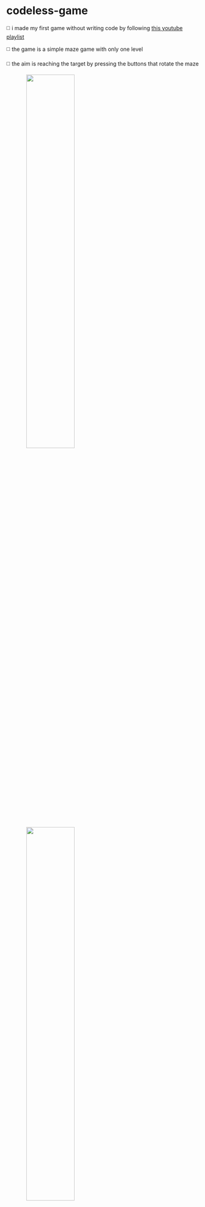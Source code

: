 # codeless-game

◻️ i made my first game without writing code by following [this youtube playlist](https://www.youtube.com/playlist?list=PLCCdMELNzOfhwf-nfnM5E-7HHloeqexYY)

◻️ the game is a simple maze game with only one level
 
◻️ the aim is reaching the target by pressing the buttons that rotate the maze

ㅤㅤㅤㅤ<img src="https://github.com/kubra-y/codeless-game/assets/132761706/abbbaea5-4cba-4872-85c8-5e149157df11" 
     data-canonical-src="https://github.com/kubra-y/codeless-game/assets/132761706/abbbaea5-4cba-4872-85c8-5e149157df11" width=50% />

ㅤㅤㅤㅤ<img src="https://github.com/kubra-y/codeless-game/assets/132761706/0f17c71a-769d-4746-9e26-9ea8055de788" 
     data-canonical-src="https://github.com/kubra-y/codeless-game/assets/132761706/0f17c71a-769d-4746-9e26-9ea8055de788" width=50% />


